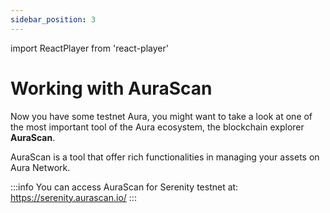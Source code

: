 ```yaml
---
sidebar_position: 3
---
```

import ReactPlayer from 'react-player'

# Working with AuraScan

Now you have some testnet Aura, you might want to take a look at one of the most important tool of the Aura ecosystem, the blockchain explorer **AuraScan**.

AuraScan is a tool that offer rich functionalities in managing your assets on Aura Network.

:::info
You can access AuraScan for Serenity testnet at: https://serenity.aurascan.io/
:::

<div className='player-wrapper'>
    <ReactPlayer 
        playing 
        controls 
        url='/video/Introduction_AuraScan.mp4' 
        className='react-player'
        width='100%'
        height='100%'
    />
</div>